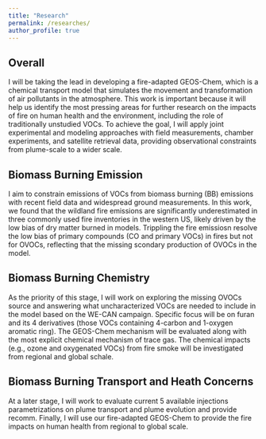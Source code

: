 ```yaml
---
title: "Research"
permalink: /researches/
author_profile: true
---
```

## Overall
I will be taking the lead in developing a fire-adapted GEOS-Chem, which is a chemical transport model that simulates the movement and transformation of air pollutants in the atmosphere. This work is important because it will help us identify the most pressing areas for further research on the impacts of fire on human health and the environment, including the role of traditionally unstudied VOCs. To achieve the goal, I will apply joint experimental and modeling approaches with field measurements, chamber experiments, and satellite retrieval data, providing observational constraints from plume-scale to a wider scale.

## Biomass Burning Emission
I aim to constrain emissions of VOCs from biomass burning (BB) emissions with recent field data and widespread ground measurements. In this work, we found that the wildland fire emissions are significantly underestimated in three commonly used fire inventories in the western US, likely driven by the low bias of dry matter burned in models. Trippling the fire emissiosn resolve the low bias of primary compounds (CO and primary VOCs) in fires but not for OVOCs, reflecting that the missing scondary production of OVOCs in the model.

## Biomass Burning Chemistry
As the priority of this stage, I will work on exploring the missing OVOCs source and answering what uncharacterized VOCs are needed to include in the model based on the WE-CAN campaign. Specific focus will be on furan and its 4 derivatives (those VOCs containing 4-carbon and 1-oxygen aromatic ring). The GEOS-Chem mechanism will be evaluated along with the most explicit chemical mechanism of trace gas. The chemical impacts (e.g., ozone and oxygenated VOCs) from fire smoke will be investigated from regional and global schale. 

## Biomass Burning Transport and Heath Concerns
At a later stage, I will work to evaluate current 5 available injections parametrizations on plume transport and plume evolution and provide recomm. Finally, I will use our fire-adapted GEOS-Chem to provide the fire impacts on human health from regional to global scale.
